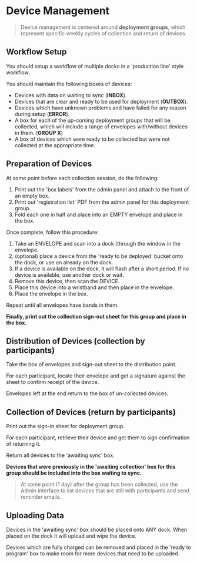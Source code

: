 # Device Management

> Device management is centered around **deployment groups**, which represent specific weekly cycles of collection and return of devices.

## Workflow Setup

You should setup a workflow of multiple docks in a 'production line' style workflow.

You should maintain the following boxes of devices:

* Devices with data on waiting to sync \(**INBOX**\).
* Devices that are clear and ready to be used for deployment \(**OUTBOX**\).
* Devices which have unknown problems and have failed for any reason during setup \(**ERROR**\).
* A box for each of the up-coming deployment groups that will be collected, which will include a range of envelopes with/without devices in them. \(**GROUP X**\)
* A box of devices which were ready to be collected but were not collected at the appropriate time.

## Preparation of Devices

At some point before each collection session, do the following:

1. Print out the 'box labels' from the admin panel and attach to the front of an empty box.
2. Print out 'registration list' PDF from the admin panel for this deployment group.
3. Fold each one in half and place into an EMPTY envelope and place in the box.

Once complete, follow this procedure:

1. Take an ENVELOPE and scan into a dock \(through the window in the envelope.
2. \(optional\) place a device from the 'ready to be deployed' bucket onto the dock, or use on already on the dock.
3. If a device is available on the dock, it will flash after a short period. If no device is available, use another dock or wait.
4. Remove this device, then scan the DEVICE.
5. Place this device into a wristband and then place in the envelope.
6. Place the envelope in the box.

Repeat until all envelopes have bands in them.

**Finally, print out the collection sign-out sheet for this group and place in the box.**

## Distribution of Devices \(collection by participants\)

Take the box of envelopes and sign-out sheet to the distribution point.

For each participant, locate their envelope and get a signature against the sheet to confirm receipt of the device.

Envelopes left at the end return to the box of un-collected devices.

## Collection of Devices \(return by participants\)

Print out the sign-in sheet for deployment group.

For each participant, retrieve their device and get them to sign confirmation of returning it.

Return all devices to the 'awaiting sync' box.

**Devices that were previously in the 'awaiting collection' box for this group should be included into the box waiting to sync.**

> At some point \(1 day\) after the group has been collected, use the Admin interface to list devices that are still with participants and send reminder emails.

## Uploading Data

Devices in the 'awaiting sync' box should be placed onto ANY dock. When placed on the dock it will upload and wipe the device.

Devices which are fully charged can be removed and placed in the 'ready to program' box to make room for more devices that need to be uploaded.

